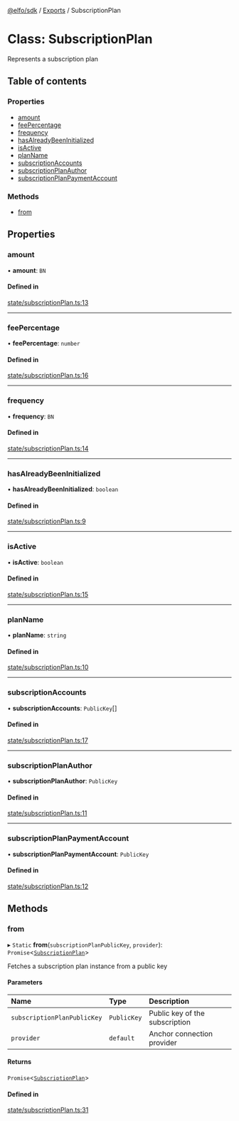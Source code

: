 [@elfo/sdk](../README.md) / [Exports](../modules.md) / SubscriptionPlan

# Class: SubscriptionPlan

Represents a subscription plan

## Table of contents

### Properties

- [amount](SubscriptionPlan.md#amount)
- [feePercentage](SubscriptionPlan.md#feepercentage)
- [frequency](SubscriptionPlan.md#frequency)
- [hasAlreadyBeenInitialized](SubscriptionPlan.md#hasalreadybeeninitialized)
- [isActive](SubscriptionPlan.md#isactive)
- [planName](SubscriptionPlan.md#planname)
- [subscriptionAccounts](SubscriptionPlan.md#subscriptionaccounts)
- [subscriptionPlanAuthor](SubscriptionPlan.md#subscriptionplanauthor)
- [subscriptionPlanPaymentAccount](SubscriptionPlan.md#subscriptionplanpaymentaccount)

### Methods

- [from](SubscriptionPlan.md#from)

## Properties

### amount

• **amount**: `BN`

#### Defined in

[state/subscriptionPlan.ts:13](https://github.com/subrina-protocol/subrina-sdk/blob/9a4120e/src/state/subscriptionPlan.ts#L13)

___

### feePercentage

• **feePercentage**: `number`

#### Defined in

[state/subscriptionPlan.ts:16](https://github.com/subrina-protocol/subrina-sdk/blob/9a4120e/src/state/subscriptionPlan.ts#L16)

___

### frequency

• **frequency**: `BN`

#### Defined in

[state/subscriptionPlan.ts:14](https://github.com/subrina-protocol/subrina-sdk/blob/9a4120e/src/state/subscriptionPlan.ts#L14)

___

### hasAlreadyBeenInitialized

• **hasAlreadyBeenInitialized**: `boolean`

#### Defined in

[state/subscriptionPlan.ts:9](https://github.com/subrina-protocol/subrina-sdk/blob/9a4120e/src/state/subscriptionPlan.ts#L9)

___

### isActive

• **isActive**: `boolean`

#### Defined in

[state/subscriptionPlan.ts:15](https://github.com/subrina-protocol/subrina-sdk/blob/9a4120e/src/state/subscriptionPlan.ts#L15)

___

### planName

• **planName**: `string`

#### Defined in

[state/subscriptionPlan.ts:10](https://github.com/subrina-protocol/subrina-sdk/blob/9a4120e/src/state/subscriptionPlan.ts#L10)

___

### subscriptionAccounts

• **subscriptionAccounts**: `PublicKey`[]

#### Defined in

[state/subscriptionPlan.ts:17](https://github.com/subrina-protocol/subrina-sdk/blob/9a4120e/src/state/subscriptionPlan.ts#L17)

___

### subscriptionPlanAuthor

• **subscriptionPlanAuthor**: `PublicKey`

#### Defined in

[state/subscriptionPlan.ts:11](https://github.com/subrina-protocol/subrina-sdk/blob/9a4120e/src/state/subscriptionPlan.ts#L11)

___

### subscriptionPlanPaymentAccount

• **subscriptionPlanPaymentAccount**: `PublicKey`

#### Defined in

[state/subscriptionPlan.ts:12](https://github.com/subrina-protocol/subrina-sdk/blob/9a4120e/src/state/subscriptionPlan.ts#L12)

## Methods

### from

▸ `Static` **from**(`subscriptionPlanPublicKey`, `provider`): `Promise`<[`SubscriptionPlan`](SubscriptionPlan.md)\>

Fetches a subscription plan instance from a public key

#### Parameters

| Name | Type | Description |
| :------ | :------ | :------ |
| `subscriptionPlanPublicKey` | `PublicKey` | Public key of the subscription |
| `provider` | `default` | Anchor connection provider |

#### Returns

`Promise`<[`SubscriptionPlan`](SubscriptionPlan.md)\>

#### Defined in

[state/subscriptionPlan.ts:31](https://github.com/subrina-protocol/subrina-sdk/blob/9a4120e/src/state/subscriptionPlan.ts#L31)
